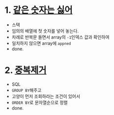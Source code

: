 # 1. <a href="https://school.programmers.co.kr/learn/courses/30/lessons/12906">같은 숫자는 싫어</a>
- 스택
- 임의의 배열에 첫 숫자를 넣어 놓는다.
- 차례로 반복문 돌면서 array의 `-1`인덱스 값과 확인하여
- 일치하지 않으면 array에 `appned`
- done.

# 2. <a href="https://school.programmers.co.kr/learn/courses/30/lessons/59040">중복제거</a>
- SQL
- `GROUP BY`해주고
- 고양이 먼저 조회하라는 조건이 있어서
- `ORDER BY`로 문자열순으로 정렬
- done.